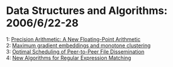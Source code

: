 # Data Structures and Algorithms: 2006/6/22-28  
1: [Precision Arithmetic: A New Floating-Point Arithmetic](https://doi.org/10.48550/arXiv.cs/0606103)  
2: [Maximum gradient embeddings and monotone clustering](https://doi.org/10.48550/arXiv.cs/0606109)  
3: [Optimal Scheduling of Peer-to-Peer File Dissemination](https://doi.org/10.48550/arXiv.cs/0606110)  
4: [New Algorithms for Regular Expression Matching](https://doi.org/10.48550/arXiv.cs/0606116)  